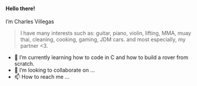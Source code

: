 #### Hello there!
I’m Charles Villegas

>I have many interests such as:
>guitar, piano, violin, lifting, MMA, muay thai, cleaning, cooking, gaming, JDM cars.
>and most especially, my partner <3.
- 🌱 I’m currently learning how to code in C and how to build a rover from scratch.
- 💞️ I’m looking to collaborate on ...
- 📫 How to reach me ...

<!---
ColorLez01/ColorLez01 is a ✨ special ✨ repository because its `README.md` (this file) appears on your GitHub profile.
You can click the Preview link to take a look at your changes.
--->
